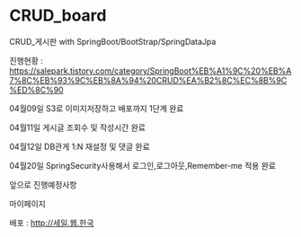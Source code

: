 # CRUD_board
CRUD_게시판 with SpringBoot/BootStrap/SpringDataJpa


진행현황 : https://salepark.tistory.com/category/SpringBoot%EB%A1%9C%20%EB%A7%8C%EB%93%9C%EB%8A%94%20CRUD%EA%B2%8C%EC%8B%9C%ED%8C%90

04월09일 S3로 이미지저장하고 배포까지 1단계 완료

04월11일 게시글 조회수 및 작성시간 완료

04월12일 DB관게 1:N 재설정 및 댓글 완료

04월20일 SpringSecurity사용해서 로그인,로그아웃,Remember-me 적용 완료

앞으로 진행예정사항

마이페이지

배포 : http://세일.웹.한국

